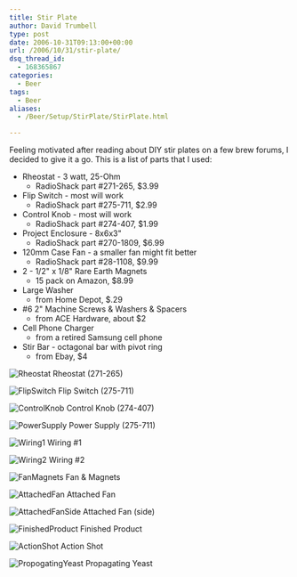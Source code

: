```yaml
---
title: Stir Plate
author: David Trumbell
type: post
date: 2006-10-31T09:13:00+00:00
url: /2006/10/31/stir-plate/
dsq_thread_id:
  - 168365867
categories:
  - Beer
tags:
  - Beer
aliases:
  - /Beer/Setup/StirPlate/StirPlate.html

---
```

Feeling motivated after reading about DIY stir plates on a few brew forums, I decided to give it a go. This is a list of parts that I used:

  * Rheostat - 3 watt, 25-Ohm
    * RadioShack part #271-265, $3.99
  * Flip Switch - most will work
    * RadioShack part #275-711, $2.99
  * Control Knob - most will work
    * RadioShack part #274-407, $1.99
  * Project Enclosure - 8x6x3"
    * RadioShack part #270-1809, $6.99
  * 120mm Case Fan - a smaller fan might fit better 
    * RadioShack part #28-1108, $9.99
  * 2 - 1/2" x 1/8" Rare Earth Magnets
    * 15 pack on Amazon, $8.99
  * Large Washer
    * from Home Depot, $.29
  * #6 2" Machine Screws & Washers & Spacers
    * from ACE Hardware, about $2
  * Cell Phone Charger
    * from a retired Samsung cell phone
  * Stir Bar - octagonal bar with pivot ring
    * from Ebay, $4

![Rheostat](/images/stir-plate/0.jpg)
Rheostat (271-265)


![FlipSwitch](/images/stir-plate/1.jpg)
Flip Switch (275-711)


![ControlKnob](/images/stir-plate/2.jpg)
Control Knob (274-407)


![PowerSupply](/images/stir-plate/3.jpg)
Power Supply (275-711)


![Wiring1](/images/stir-plate/4.jpg)
Wiring #1


![Wiring2](/images/stir-plate/5.jpg)
Wiring #2


![FanMagnets](/images/stir-plate/6.jpg)
Fan & Magnets


![AttachedFan](/images/stir-plate/7.jpg)
Attached Fan


![AttachedFanSide](/images/stir-plate/8.jpg)
Attached Fan (side)


![FinishedProduct](/images/stir-plate/9.jpg)
Finished Product


![ActionShot](/images/stir-plate/10.jpg)
Action Shot


![PropogatingYeast](/images/stir-plate/11.jpg)
Propagating Yeast
